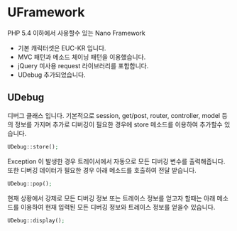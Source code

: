 # UFramework
PHP 5.4 이하에서 사용할수 있는 Nano Framework

- 기본 캐릭터셋은 EUC-KR 입니다. 
- MVC 패턴과 메소드 체이닝 패턴을 이용했습니다.
- jQuery 미사용 request 라이브러리를 포함합니다.
- UDebug 추가되었습니다.

## UDebug
디버그 클래스 입니다. 기본적으로 session, get/post, router, controller, model 등의
정보를 가지며 추가로 디버깅이 필요한 경우에 store 메소드를 이용하여 추가할수 있습니다. 

```PHP
UDebug::store();
```

Exception 이 발생한 경우 트레이서에서 자동으로 모든 디버깅 변수를 출력해줍니다. 또한 
디버깅 데이터가 필요한 경우 아래 메소드를 호출하여 전달 받습니다.
```PHP
UDebug::pop();
``` 

현재 상황에서 강제로 모든 디버깅 정보 또는 트레이스 정보를 얻고자 할때는
아래 메소드를 이용하여 현재 입력된 모든 디버깅 정보와 트레이스 정보를 얻을수 있습니다.
```PHP
UDebug::display();
```